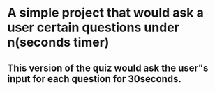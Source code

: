 # A simple project that would ask a user certain questions under n(seconds timer)

## This version of the quiz would ask the user"s input for each question for 30seconds.
